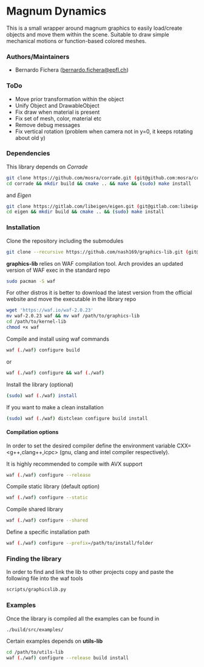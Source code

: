 # Magnum Dynamics
This is a small wrapper around magnum graphics to easily load/create objects and move them within the scene. Suitable to draw simple mechanical motions or function-based colored meshes.

### Authors/Maintainers
- Bernardo Fichera (bernardo.fichera@epfl.ch)

### ToDo
- Move prior transformation within the object
- Unify Object and DrawableObject
- Fix draw when material is present
- Fix set of mesh, color, material etc
- Remove debug messages
- Fix vertical rotation (problem when camera not in y=0, it keeps rotating about old y)

### Dependencies
This library depends on *Corrade*
```sh
git clone https://github.com/mosra/corrade.git (git@github.com:mosra/corrade.git)
cd corrade && mkdir build && cmake .. && make && (sudo) make install
```
and *Eigen*
```sh
git clone https://gitlab.com/libeigen/eigen.git (git@gitlab.com:libeigen/eigen.git)
cd eigen && mkdir build && cmake .. && (sudo) make install
```

### Installation
Clone the repository including the submodules
```sh
git clone --recursive https://github.com/nash169/graphics-lib.git (git@github.com:nash169/graphics-lib.git)
```
**graphics-lib** relies on WAF compilation tool.
Arch provides an updated version of WAF exec in the standard repo
```sh
sudo pacman -S waf
```
For other distros it is better to download the latest version from the official website and move the executable in the library repo
```sh
wget 'https://waf.io/waf-2.0.23'
mv waf-2.0.23 waf && mv waf /path/to/graphics-lib
cd /path/to/kernel-lib
chmod +x waf
```
Compile and install using waf commands
```sh
waf (./waf) configure build
```
or
```sh
waf (./waf) configure && waf (./waf)
```
Install the library (optional)
```sh
(sudo) waf (./waf) install
```
If you want to make a clean installation
```sh
(sudo) waf (./waf) distclean configure build install
```

#### Compilation options
In order to set the desired compiler define the environment variable CXX=<g++,clang++,icpc> (gnu, clang and intel compiler respectively).

It is highly recommended to compile with AVX support
```sh
waf (./waf) configure --release
```
Compile static library (default option)
```sh
waf (./waf) configure --static
```
Compile shared library
```sh
waf (./waf) configure --shared
```
Define a specific installation path
```sh
waf (./waf) configure --prefix=/path/to/install/folder
```

### Finding the library
In order to find and link the lib to other projects copy and paste the following file into the waf tools
```sh
scripts/graphicslib.py
```

### Examples
Once the library is compiled all the examples can be found in
```sh
./build/src/examples/
```
Certain examples depends on **utils-lib**
```sh
cd /path/to/utils-lib
waf (./waf) configure --release build install
```
